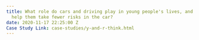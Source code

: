 ```yaml
---
title: What role do cars and driving play in young people's lives, and how can we
  help them take fewer risks in the car?
date: 2020-11-17 22:25:00 Z
Case Study Link: case-studies/y-and-r-think.html
---
```


